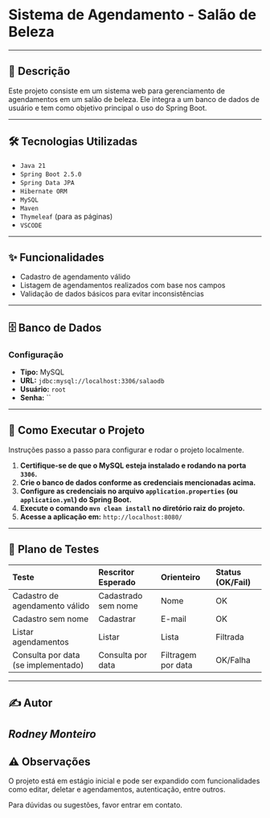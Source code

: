 # Sistema de Agendamento - Salão de Beleza

---

## 📄 Descrição

Este projeto consiste em um sistema web para gerenciamento de agendamentos em um salão de beleza. Ele integra a um banco de dados de usuário e tem como objetivo principal o uso do Spring Boot.

---

## 🛠️ Tecnologias Utilizadas

* `Java 21`
* `Spring Boot 2.5.0`
* `Spring Data JPA`
* `Hibernate ORM`
* `MySQL`
* `Maven`
* `Thymeleaf` (para as páginas)
* `VSCODE`
---

## ✨ Funcionalidades

* Cadastro de agendamento válido
* Listagem de agendamentos realizados com base nos campos
* Validação de dados básicos para evitar inconsistências

---

## 🗄️ Banco de Dados

### Configuração

* **Tipo:** MySQL
* **URL:** `jdbc:mysql://localhost:3306/salaodb`
* **Usuário:** `root`
* **Senha:** ``
---

## 🚀 Como Executar o Projeto

Instruções passo a passo para configurar e rodar o projeto localmente.

1.  **Certifique-se de que o MySQL esteja instalado e rodando na porta `3306`.**
2.  **Crie o banco de dados conforme as credenciais mencionadas acima.**
3.  **Configure as credenciais no arquivo `application.properties` (ou `application.yml`) do Spring Boot.**
4.  **Execute o comando `mvn clean install` no diretório raiz do projeto.**
5.  **Acesse a aplicação em:** `http://localhost:8080/`

---

## 🧪 Plano de Testes

| Teste | Rescritor Esperado | Orienteiro | Status (OK/Fail) |
| :---------------------- | :------------------------ | :------------------- | :--------------- |
| Cadastro de agendamento válido | Cadastrado sem nome | Nome | OK |
| Cadastro sem nome | Cadastrar | E-mail | OK |
| Listar agendamentos | Listar | Lista | Filtrada |
| Consulta por data (se implementado) | Consulta por data | Filtragem por data | OK/Falha |

---

## ✍️ Autor

*Rodney Monteiro*
---

## ⚠️ Observações

O projeto está em estágio inicial e pode ser expandido com funcionalidades como editar, deletar e agendamentos, autenticação, entre outros.

Para dúvidas ou sugestões, favor entrar em contato.

